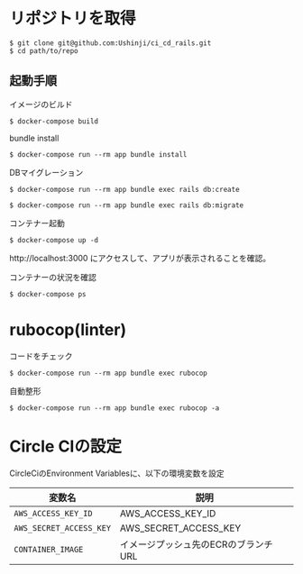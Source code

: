 # リポジトリを取得

```
$ git clone git@github.com:Ushinji/ci_cd_rails.git
$ cd path/to/repo
```

## 起動手順

イメージのビルド

```
$ docker-compose build
```

bundle install

```
$ docker-compose run --rm app bundle install
```

DBマイグレーション

```
$ docker-compose run --rm app bundle exec rails db:create

$ docker-compose run --rm app bundle exec rails db:migrate
```

コンテナー起動

```
$ docker-compose up -d
```

http://localhost:3000 にアクセスして、アプリが表示されることを確認。


コンテナーの状況を確認

```
$ docker-compose ps
```

# rubocop(linter)

コードをチェック

```
$ docker-compose run --rm app bundle exec rubocop
```

自動整形

```
$ docker-compose run --rm app bundle exec rubocop -a
```

# Circle CIの設定

CircleCiのEnvironment Variablesに、以下の環境変数を設定

|変数名  |説明  |
|---|---|
|`AWS_ACCESS_KEY_ID`  |AWS_ACCESS_KEY_ID  |
|`AWS_SECRET_ACCESS_KEY`  |AWS_SECRET_ACCESS_KEY  |
|`CONTAINER_IMAGE`  |イメージプッシュ先のECRのブランチURL  |

